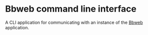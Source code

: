# Bbweb command line interface

A CLI application for communicating with an instance of the
[Bbweb](https://github.com/cbsrbiobank/bbweb) application.


